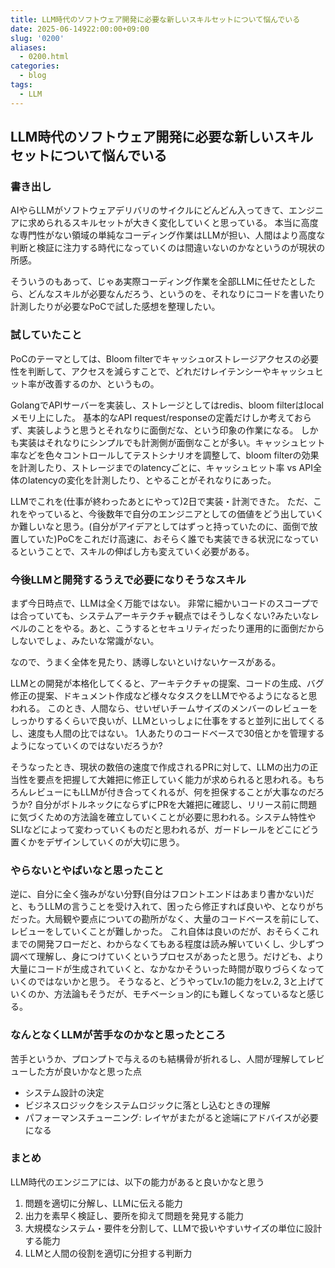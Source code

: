 ```yaml
---
title: LLM時代のソフトウェア開発に必要な新しいスキルセットについて悩んでいる
date: 2025-06-14922:00:00+09:00
slug: '0200'
aliases:
  - 0200.html
categories:
  - blog
tags:
  - LLM
---
```


## LLM時代のソフトウェア開発に必要な新しいスキルセットについて悩んでいる

### 書き出し

AIやらLLMがソフトウェアデリバリのサイクルにどんどん入ってきて、エンジニアに求められるスキルセットが大きく変化していくと思っている。
本当に高度な専門性がない領域の単純なコーディング作業はLLMが担い、人間はより高度な判断と検証に注力する時代になっていくのは間違いないのかなというのが現状の所感。

そういうのもあって、じゃあ実際コーディング作業を全部LLMに任せたとしたら、どんなスキルが必要なんだろう、というのを、それなりにコードを書いたり計測したりが必要なPoCで試した感想を整理したい。

### 試していたこと

PoCのテーマとしては、Bloom filterでキャッシュorストレージアクセスの必要性を判断して、アクセスを減らすことで、どれだけレイテンシーやキャッシュヒット率が改善するのか、というもの。

GolangでAPIサーバーを実装し、ストレージとしてはredis、bloom filterはlocalメモリ上にした。
基本的なAPI request/responseの定義だけしか考えておらず、実装しようと思うとそれなりに面倒だな、という印象の作業になる。
しかも実装はそれなりにシンプルでも計測側が面倒なことが多い。キャッシュヒット率などを色々コントロールしてテストシナリオを調整して、bloom filterの効果を計測したり、ストレージまでのlatencyごとに、キャッシュヒット率 vs API全体のlatencyの変化を計測したり、とやることがそれなりにあった。

LLMでこれを(仕事が終わったあとにやって)2日で実装・計測できた。
ただ、これをやっていると、今後数年で自分のエンジニアとしての価値をどう出していくか難しいなと思う。(自分がアイデアとしてはずっと持っていたのに、面倒で放置していた)PoCをこれだけ高速に、おそらく誰でも実装できる状況になっているということで、スキルの伸ばし方も変えていく必要がある。


### 今後LLMと開発するうえで必要になりそうなスキル

まず今日時点で、LLMは全く万能ではない。
非常に細かいコードのスコープでは合っていても、システムアーキテクチャ観点ではそうしなくない?みたいなレベルのことをやる。あと、こうするとセキュリティだったり運用的に面倒だからしないでしょ、みたいな常識がない。

なので、うまく全体を見たり、誘導しないといけないケースがある。

LLMとの開発が本格化してくると、アーキテクチャの提案、コードの生成、バグ修正の提案、ドキュメント作成など様々なタスクをLLMでやるようになると思われる。
このとき、人間なら、せいぜいチームサイズのメンバーのレビューをしっかりするくらいで良いが、LLMといっしょに仕事をすると並列に出してくるし、速度も人間の比ではない。
1人あたりのコードベースで30倍とかを管理するようになっていくのではないだろうか?

そうなったとき、現状の数倍の速度で作成されるPRに対して、LLMの出力の正当性を要点を把握して大雑把に修正していく能力が求められると思われる。もちろんレビューにもLLMが付き合ってくれるが、何を担保することが大事なのだろうか?
自分がボトルネックにならずにPRを大雑把に確認し、リリース前に問題に気づくための方法論を確立していくことが必要に思われる。システム特性やSLIなどによって変わっていくものだと思われるが、ガードレールをどこにどう置くかをデザインしていくのが大切に思う。

### やらないとやばいなと思ったこと

逆に、自分に全く強みがない分野(自分はフロントエンドはあまり書かない)だと、もうLLMの言うことを受け入れて、困ったら修正すれば良いや、となりがちだった。大局観や要点についての勘所がなく、大量のコードベースを前にして、レビューをしていくことが難しかった。
これ自体は良いのだが、おそらくこれまでの開発フローだと、わからなくてもある程度は読み解いていくし、少しずつ調べて理解し、身につけていくというプロセスがあったと思う。だけども、より大量にコードが生成されていくと、なかなかそういった時間が取りづらくなっていくのではないかと思う。
そうなると、どうやってLv.1の能力をLv.2,  3と上げていくのか、方法論もそうだが、モチベーション的にも難しくなっているなと感じる。

### なんとなくLLMが苦手なのかなと思ったところ

苦手というか、プロンプトで与えるのも結構骨が折れるし、人間が理解してレビューした方が良いかなと思った点

- システム設計の決定
- ビジネスロジックをシステムロジックに落とし込むときの理解
- パフォーマンスチューニング: レイヤがまたがると途端にアドバイスが必要になる


### まとめ

LLM時代のエンジニアには、以下の能力があると良いかなと思う

1. 問題を適切に分解し、LLMに伝える能力
2. 出力を素早く検証し、要所を抑えて問題を発見する能力
3. 大規模なシステム・要件を分割して、LLMで扱いやすいサイズの単位に設計する能力
4. LLMと人間の役割を適切に分担する判断力


